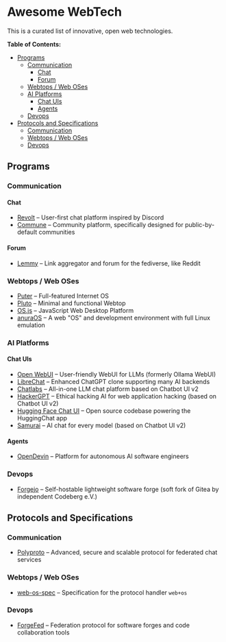 # Awesome WebTech

This is a curated list of innovative, open web technologies.

**Table of Contents:**

- [Programs](#programs)
  - [Communication](#communication)
    - [Chat](#chat)
    - [Forum](#forum)
  - [Webtops / Web OSes](#webtops--web-oses)
  - [AI Platforms](#ai-platforms)
    - [Chat UIs](#chat-uis)
    - [Agents](#agents)
  - [Devops](#devops)
- [Protocols and Specifications](#protocols-and-specifications)
  - [Communication](#communication-1)
  - [Webtops / Web OSes](#webtops--web-oses-1)
  - [Devops](#devops-1)

## Programs

### Communication

#### Chat

- [Revolt](https://github.com/revoltchat) – User-first chat platform inspired by Discord
- [Commune](https://github.com/commune-os) – Community platform, specifically designed for public-by-default communities

#### Forum

- [Lemmy](https://github.com/LemmyNet/lemmy) – Link aggregator and forum for the fediverse, like Reddit

### Webtops / Web OSes

- [Puter](https://github.com/HeyPuter) – Full-featured Internet OS
- [Pluto](https://github.com/zeondev/pluto) – Minimal and functional Webtop
- [OS.js](https://github.com/os-js) – JavaScript Web Desktop Platform
- [anuraOS](https://github.com/MercuryWorkshop/anuraOS) – A web "OS" and development environment with full Linux emulation

### AI Platforms

#### Chat UIs

- [Open WebUI](https://github.com/open-webui/open-webui) – User-friendly WebUI for LLMs (formerly Ollama WebUI)
- [LibreChat](https://github.com/danny-avila/LibreChat) – Enhanced ChatGPT clone supporting many AI backends
- [Chatlabs](https://github.com/writingmate/chatlabs) – All-in-one LLM chat platform based on Chatbot UI v2
- [HackerGPT](https://github.com/Hacker-GPT/HackerGPT-2.0) – Ethical hacking AI for web application hacking (based on Chatbot UI v2)
- [Hugging Face Chat UI](https://github.com/huggingface/chat-ui) – Open source codebase powering the HuggingChat app
- [Samurai](https://github.com/Jonneal3/samurai-v1/tree/samurai) – AI chat for every model (based on Chatbot UI v2)

#### Agents

- [OpenDevin](https://github.com/OpenDevin/OpenDevin) – Platform for autonomous AI software engineers

### Devops

- [Forgejo](https://forgejo.org) – Self-hostable lightweight software forge (soft fork of Gitea by independent Codeberg e.V.)

## Protocols and Specifications

### Communication

- [Polyproto](https://docs.polyphony.chat) – Advanced, secure and scalable protocol for federated chat services

### Webtops / Web OSes

- [web-os-spec](https://github.com/use-pluto/web-os-spec) – Specification for the protocol handler `web+os`

### Devops

- [ForgeFed](https://forgefed.org) – Federation protocol for software forges and code collaboration tools
